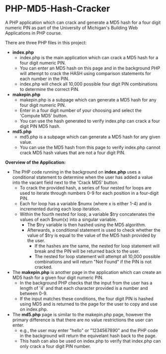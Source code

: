 # PHP-MD5-Hash-Cracker
A PHP application which can crack and generate a MD5 hash for a four digit numeric PIN as part of the University of Michigan's Building Web Applications in PHP course.

There are three PHP files in this project: 
  - **index.php**
      -  index.php is the main application which can crack a MD5 hash for a four digit numeric PIN.
      -  You can enter an MD5 hash on this page and in the background PHP will attempt to crack the HASH using comparison statements for each number in the PIN.
      -  index.php will check all 10,000 possible four digit PIN combinations to determine the correct PIN.
  - **makepin.php**
      -   makepin.php is a subpage which can generate a MD5 hash for any four digit numeric PIN.
      -   Enter in a four digit number of your choosing and select the 'Compute MD5' button.
      -   You can use the hash generated to verify index.php can crack a four digit PIN MD5 hash.
  - **md5.php**
      -   md5.php is a subpage which can generate a MD5 hash for any given value.
      -   You can use the MD5 hash from this page to verify index.php cannot crack MD5 hash values that are not a four digit PIN.

**Overview of the Application:**
- The PHP code running in the background on **index.php** uses a conditional statement to determine when the user has added a value into the vacant field next to the 'Crack MD5' button.
  - To crack the provided hash, a series of four nested for loops are used to iterate through numbers 0-9 for each position in a four-digit PIN.
  - Each for loop has a variable $numx (where x is either 1-4) and is incremented during each loop iteration.
  - Within the fourth nested for loop, a variable $try concatenates the values of each $num(x) into a singular variable.
    - The $try variable is then hashed using the MD5 algorithm.
    - Afterwards, a conditional statement is used to check whether the value of $try is equal to the value of the MD5 hash provided by the user.
      - If the hashes are the same, the nested for loop statement will break and the PIN will be returned back to the user.
      - The nested for loop statement will attempt all 10,000 possible combinations and will return "Not Found" if the PIN is not cracked.
- The **makepin.php** is another page in the application which can create an MD5 hash for a given four digit numeric PIN.
  - In the background PHP checks that the input from the user has a length of '4' and that each character provided is a number and between 0-9.
  - If the input matches these conditions, the four digit PIN is hashed using MD5 and is returned to the page for the user to copy and use on index.php.
- The **md5.php** page is similar to the makepin.php page, however the primary difference is that there are no value restrictions the user can enter.
  - e.g., the user may enter "hello" or "1234567890" and the PHP code in the background will return the equivelant hash back to the page.
  - This hash can also be used on index.php to verify that index.php can only crack a four digit PIN number.     
  
     
      
